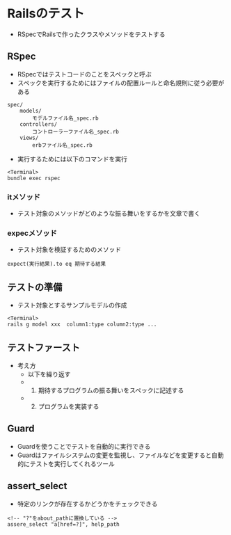 # Railsのテスト
- RSpecでRailsで作ったクラスやメソッドをテストする

## RSpec
- RSpecではテストコードのことをスペックと呼ぶ
- スペックを実行するためにはファイルの配置ルールと命名規則に従う必要がある
```
spec/
    models/
        モデルファイル名_spec.rb
    controllers/
        コントローラーファイル名_spec.rb
    views/
        erbファイル名_spec.rb
```

- 実行するためには以下のコマンドを実行
```
<Terminal>
bundle exec rspec
```

### itメソッド
- テスト対象のメソッドがどのような振る舞いをするかを文章で書く

### expecメソッド
- テスト対象を検証するためのメソッド
```
expect(実行結果).to eq 期待する結果
```


## テストの準備
- テスト対象とするサンプルモデルの作成
```
<Terminal>
rails g model xxx  column1:type column2:type ...
```


## テストファースト
- 考え方
  - 以下を繰り返す
  - 1. 期待するプログラムの振る舞いをスペックに記述する
  - 2. プログラムを実装する

## Guard
- Guardを使うことでテストを自動的に実行できる
- Guardはファイルシステムの変更を監視し、ファイルなどを変更すると自動的にテストを実行してくれるツール

## assert_select
- 特定のリンクが存在するかどうかをチェックできる

```
<!-- "?"をabout_pathに置換している -->
assere_select "a[href=?]", help_path
```